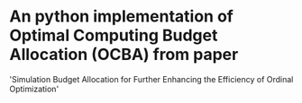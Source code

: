 # An python implementation of Optimal Computing Budget Allocation (OCBA) from paper
'Simulation Budget Allocation for Further Enhancing the Efficiency of Ordinal Optimization'
